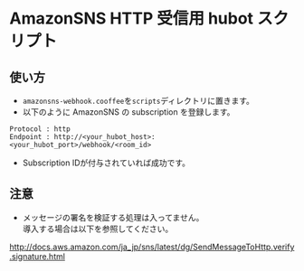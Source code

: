 # AmazonSNS HTTP 受信用 hubot スクリプト

## 使い方

- `amazonsns-webhook.cooffee`を`scripts`ディレクトリに置きます。
- 以下のように AmazonSNS の subscription を登録します。
```
Protocol : http
Endpoint : http://<your_hubot_host>:<your_hubot_port>/webhook/<room_id>
```
- Subscription IDが付与されていれば成功です。

## 注意
- メッセージの署名を検証する処理は入ってません。  
導入する場合は以下を参照してください。

http://docs.aws.amazon.com/ja_jp/sns/latest/dg/SendMessageToHttp.verify.signature.html
